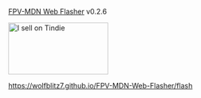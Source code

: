 <a href="https://wolfblitz7.github.io/FPV-MDN-Web-Flasher/flash">FPV-MDN Web Flasher</a> v0.2.6

<a href="https://www.tindie.com/stores/thewolfblitz7/?ref=offsite_badges&utm_source=sellers_TheWolfblitz7&utm_medium=badges&utm_campaign=badge_large"><img src="https://d2ss6ovg47m0r5.cloudfront.net/badges/tindie-larges.png" alt="I sell on Tindie" width="200" height="104"></a>

https://wolfblitz7.github.io/FPV-MDN-Web-Flasher/flash

